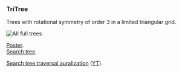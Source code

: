 ### TriTree

Trees with rotational symmetry of order 3 in a limited triangular grid.

![All full trees](https://bntr.planet.ee/lj/TriTree/TriTree_Leaves.png)

[Poster](https://bntr.planet.ee/lj/TriTree/TriTree_Leaves.pdf).  
[Search tree](https://bntr.planet.ee/lj/TriTree/TriTree_SuperTree.png).

[Search tree traversal auralization](https://bntr.planet.ee/lj/TriTree/TriTree.mp4) ([YT](https://www.youtube.com/watch?v=-YDVEjFhXLk)).
